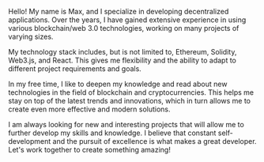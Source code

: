 Hello! My name is Max, and I specialize in developing decentralized applications. Over the years, I have gained extensive experience in using various blockchain/web 3.0 technologies, working on many projects of varying sizes.

My technology stack includes, but is not limited to, Ethereum, Solidity, Web3.js, and React. This gives me flexibility and the ability to adapt to different project requirements and goals.

In my free time, I like to deepen my knowledge and read about new technologies in the field of blockchain and cryptocurrencies. This helps me stay on top of the latest trends and innovations, which in turn allows me to create even more effective and modern solutions.

I am always looking for new and interesting projects that will allow me to further develop my skills and knowledge. I believe that constant self-development and the pursuit of excellence is what makes a great developer. Let's work together to create something amazing!

